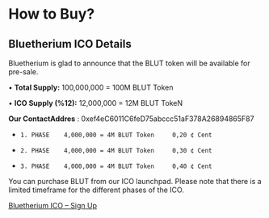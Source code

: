 # How to Buy?

## Bluetherium ICO Details

Bluetherium is ​​glad to announce that the BLUT token will be available for pre-sale.

&#x20;    •   **Total Supply:** 100,000,000 = 100M BLUT Token

&#x20;    •   **ICO Supply (%12):** 12,000,000 = 12M BLUT TokeN

&#x20; **Our ContactAddres** : 0xef4eC6011C6feD75abccc51aF378A26894865F87

* ```
  1. PHASE    4,000,000 = 4M BLUT Token     0,20 ¢ Cent
  ```
* ```
  2. PHASE    4,000,000 = 4M BLUT Token     0,30 ¢ Cent
  ```
* ```
  3. PHASE    4,000,000 = 4M BLUT Token     0,40 ¢ Cent
  ```

You can purchase BLUT from our ICO launchpad. Please note that there is a limited timeframe for the different phases of the ICO.

[Bluetherium ICO – Sign Up](http://ico.bluetherium.org/register)
